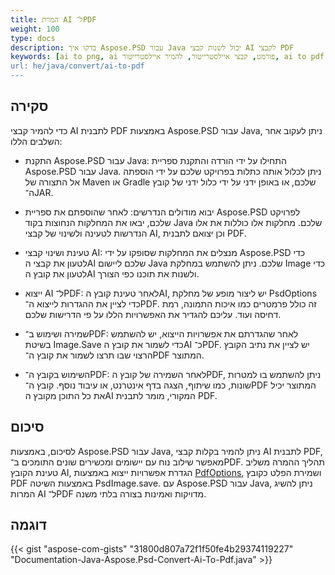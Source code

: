 ```yaml
---
title: המרת AI ל־PDF
weight: 100
type: docs
description: בדקו איך Aspose.PSD עבור Java יכול לשנות קבצי AI לקבצי PDF
keywords: [ai to png, ai פורמט, קבצי איילסטרייטור, להמיר איילסטרייטור, ai to pdf, ai to jpeg, ai to tiff, ai to psd, אפי PSD, ג'אווה, קוד דוגמא]
url: he/java/convert/ai-to-pdf
---
```


## **סקירה**
כדי להמיר קבצי AI לתבנית PDF באמצעות Aspose.PSD עבור Java, ניתן לעקוב אחר השלבים הללו:

- התקנת Aspose.PSD עבור Java: התחילו על ידי הורדה והתקנת ספריית Aspose.PSD עבור Java. ניתן לכלול אותה כתלות בפרויקט שלכם על ידי הוספתה אל התצורה של Maven או Gradle שלכם, או באופן ידני על ידי כלול ידני של קובץ ה־JAR.

- יבוא מודולים הנדרשים: לאחר שהוספתם את ספריית Aspose.PSD לפרויקט שלכם, יבאו את המחלקות הנחוצות בקוד Java שלכם. מחלקות אלו כוללות את אלו הנדרשות לטעינה ולשינוי של קבצי AI, וכן יצואם לתבנית PDF.

- טעינת ושינוי קבצי AI: מנצלים את המחלקות שסופקו על ידי Aspose.PSD כדי לטעון את קבצי הAI שלכם ליישום Java שלכם. ניתן להשתמש במחלקת Image כדי לטעון את קובץ הAI ולשנות את תוכנו כפי הצורך.

- ייצוא AI ל־PDF: לאחר טעינת קובץ הAI, יש ליצור מופע של מחלקת PsdOptions כדי לציין את ההגדרות לייצוא ה־PDF. זה כולל פרמטרים כמו איכות התמונה, רמת דחיסה ועוד. עליכם להגדיר את האפשרויות הללו על פי הדרישות שלכם.

- שמירה ושימוש ב־PDF: לאחר שהגדרתם את אפשרויות הייצוא, יש להשתמש בשיטת Image.Save כדי לשמור את קובץ הAI כ־PDF. יש לציין את נתיב הקובץ הרצוי שבו תרצו לשמור את קובץ ה־PDF המתוצר.

- השימוש בקובץ ה־PDF: לאחר השמירה של קובץ הPDF, ניתן להשתמש בו למטרות שונות, כמו שיתוף, הצגה בדף אינטרנט, או עיבוד נוסף. קובץ ה־PDF המתוצר יכיל את כל התוכן מקובץ הAI המקורי, מומר לתבנית PDF.

## **סיכום**
לסיכום, באמצעות Aspose.PSD עבור Java, ניתן להמיר בקלות קבצי AI לתבנית PDF, מאפשר שילוב נוח עם יישומים ומכשירים שונים התומכים ב־PDF. תהליך ההמרה משליב טעינת הקובץ AI, הגדרת אפשרויות ייצוא באמצעות [PdfOptions](https://reference.aspose.com/psd/java/com.aspose.psd.imageoptions/pdfoptions/), ושמירת הפלט כקובץ PDF באמצעות השיטה PsdImage.save. עם Aspose.PSD עבור Java, ניתן להשיג המרות AI ל־PDF מדויקות ואמינות בצורה בלתי משנה.

## **דוגמה**
{{< gist "aspose-com-gists" "31800d807a72f1f50fe4b29374119227" "Documentation-Java-Aspose.Psd-Convert-Ai-To-Pdf.java" >}}
